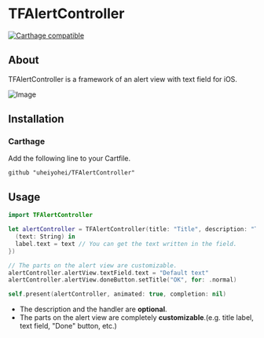 # TFAlertController

[![Carthage compatible](https://img.shields.io/badge/carthage-compatible-F5B369.svg?style=flat-square)](https://github.com/Carthage/Carthage)

## About

TFAlertController is a framework of an alert view with text field for iOS.

![Image](/Demo/DemoImage.png)

## Installation

### Carthage
Add the following line to your Cartfile.

`github "uheiyohei/TFAlertController"`

## Usage
```Swift
import TFAlertController

let alertController = TFAlertController(title: "Title", description: "The description of the alert." handler: {
  (text: String) in
  label.text = text // You can get the text written in the field.
})

// The parts on the alert view are customizable.
alertController.alertView.textField.text = "Default text"
alertController.alertView.doneButton.setTitle("OK", for: .normal)

self.present(alertController, animated: true, completion: nil)

```

* The description and the handler are **optional**.
* The parts on the alert view are completely **customizable**.(e.g. title label, text field, "Done" button, etc.)
